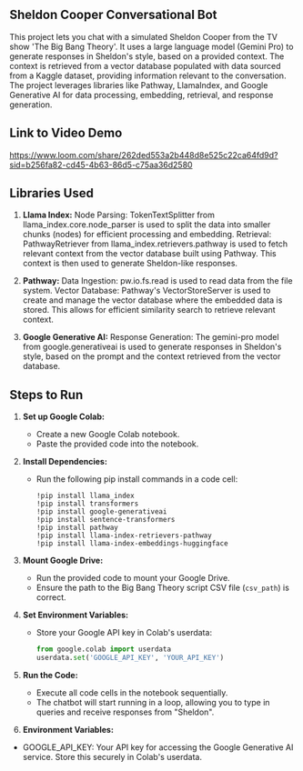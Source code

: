 ## Sheldon Cooper Conversational Bot

This project lets you chat with a simulated Sheldon Cooper from the TV show 'The Big Bang Theory'. It uses a large language model (Gemini Pro) to generate responses in Sheldon's style, based on a provided context. The context is retrieved from a vector database populated with data sourced from a Kaggle dataset, providing information relevant to the conversation. The project leverages libraries like Pathway, LlamaIndex, and Google Generative AI for data processing, embedding, retrieval, and response generation.

## Link to Video Demo

https://www.loom.com/share/262ded553a2b448d8e525c22ca64fd9d?sid=b256fa82-cd45-4b63-86d5-c75aa36d2580

  ## Libraries Used
  
  1. **Llama Index:**
     Node Parsing: TokenTextSplitter from llama_index.core.node_parser is used to split the data into smaller chunks (nodes) for efficient processing and embedding.
     Retrieval: PathwayRetriever from llama_index.retrievers.pathway is used to fetch relevant context from the vector database built using Pathway. This context 
     is then used to generate Sheldon-like responses.
  
  2. **Pathway:**
     Data Ingestion: pw.io.fs.read is used to read data from the file system.
     Vector Database: Pathway's VectorStoreServer is used to create and manage the vector database where the embedded data is stored. This allows for efficient          similarity search to retrieve relevant context.
  
  3. **Google Generative AI:**
     Response Generation: The gemini-pro model from google.generativeai is used to generate responses in Sheldon's style, based on the prompt and the context            retrieved from the vector database.

## Steps to Run

1. **Set up Google Colab:**
   * Create a new Google Colab notebook.
   * Paste the provided code into the notebook.

2. **Install Dependencies:**
   * Run the following pip install commands in a code cell:
     ```
     !pip install llama_index
     !pip install transformers
     !pip install google-generativeai
     !pip install sentence-transformers
     !pip install pathway
     !pip install llama-index-retrievers-pathway
     !pip install llama-index-embeddings-huggingface
     ```

3. **Mount Google Drive:**
   * Run the provided code to mount your Google Drive.
   * Ensure the path to the Big Bang Theory script CSV file (`csv_path`) is correct.

4. **Set Environment Variables:**
   * Store your Google API key in Colab's userdata:
     ```python
     from google.colab import userdata
     userdata.set('GOOGLE_API_KEY', 'YOUR_API_KEY')
     ```

5. **Run the Code:**
   * Execute all code cells in the notebook sequentially.
   * The chatbot will start running in a loop, allowing you to type in queries and receive responses from "Sheldon".

6. **Environment Variables:**

* GOOGLE_API_KEY: Your API key for accessing the Google Generative AI service. Store this securely in Colab's userdata.


